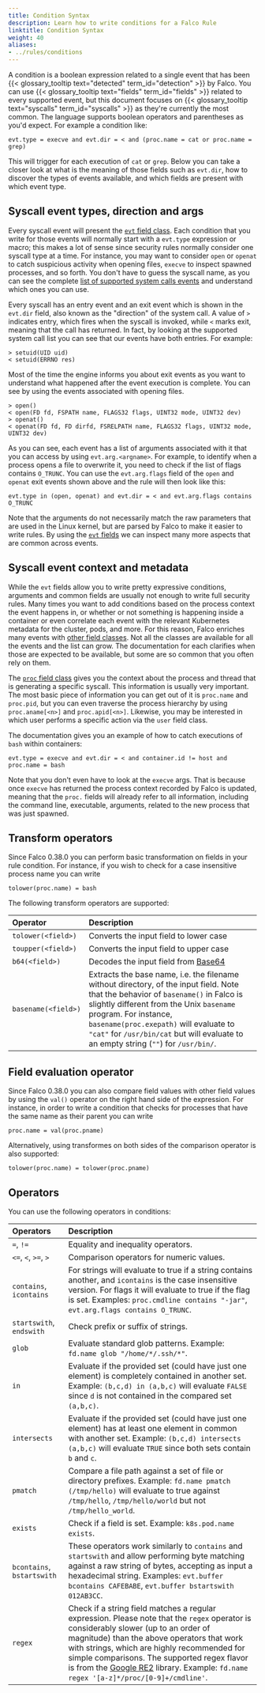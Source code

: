 ```yaml
---
title: Condition Syntax
description: Learn how to write conditions for a Falco Rule
linktitle: Condition Syntax
weight: 40
aliases:
- ../rules/conditions
---
```


A condition is a boolean expression related to a single event that has been {{< glossary_tooltip text="detected" term_id="detection" >}} by Falco. You can use {{< glossary_tooltip text="fields" term_id="fields" >}} related to every supported event, but this document focuses on {{< glossary_tooltip text="syscalls" term_id="syscalls" >}} as they're currently the most common. The language supports boolean operators and parentheses as you'd expect. For example a condition like:

```
evt.type = execve and evt.dir = < and (proc.name = cat or proc.name = grep)
```

This will trigger for each execution of `cat` or `grep`. Below you can take a closer look at what is the meaning of those fields such as `evt.dir`, how to discover the types of events available, and which fields are present with which event type.

## Syscall event types, direction and args

Every syscall event will present the [`evt` field class](/docs/rules/supported-fields/#field-class-evt). Each condition that you write for those events will normally start with a `evt.type` expression or macro; this makes a lot of sense since security rules normally consider one syscall type at a time. For instance, you may want to consider `open` or `openat` to catch suspicious activity when opening files, `execve` to inspect spawned processes, and so forth. You don't have to guess the syscall name, as you can see the complete [list of supported system calls events](/docs/rules/supported-events) and understand which ones you can use.

Every syscall has an entry event and an exit event which is shown in the `evt.dir` field, also known as the "direction" of the system call. A value of `>` indicates entry, which fires when the syscall is invoked, while `<` marks exit, meaning that the call has returned. In fact, by looking at the supported system call list you can see that our events have both entries. For example:

```
> setuid(UID uid)
< setuid(ERRNO res)
```

Most of the time the engine informs you about exit events as you want to understand what happened after the event execution is complete. You can see by using the events associated with opening files.

```
> open()
< open(FD fd, FSPATH name, FLAGS32 flags, UINT32 mode, UINT32 dev)
> openat()
< openat(FD fd, FD dirfd, FSRELPATH name, FLAGS32 flags, UINT32 mode, UINT32 dev)
```

As you can see, each event has a list of arguments associated with it that you can access by using `evt.arg.<argname>`. For example, to identify when a process opens a file to overwrite it, you need to check if the list of flags contains `O_TRUNC`. You can use the `evt.arg.flags` field of the `open` and `openat` exit events shown above and the rule will then look like this:

```
evt.type in (open, openat) and evt.dir = < and evt.arg.flags contains O_TRUNC
```

Note that the arguments do not necessarily match the raw parameters that are used in the Linux kernel, but are parsed by Falco to make it easier to write rules. By using the [`evt` fields](/docs/rules/supported-fields/#field-class-evt) we can inspect many more aspects that are common across events.

## Syscall event context and metadata

While the `evt` fields allow you to write pretty expressive conditions, arguments and common fields are usually not enough to write full security rules. Many times you want to add conditions based on the process context the event happens in, or whether or not something is happening inside a container or even correlate each event with the relevant Kubernetes metadata for the cluster, pods, and more. For this reason, Falco enriches many events with [other field classes](/docs/rules/supported-fields). Not all the classes are available for all the events and the list can grow. The documentation for each clarifies when those are expected to be available, but some are so common that you often rely on them.

The [`proc` field class](/docs/rules/supported-fields/#field-class-process) gives you the context about the process and thread that is generating a specific syscall. This information is usually very important. The most basic piece of information you can get out of it is `proc.name` and `proc.pid`, but you can even traverse the process hierarchy by using `proc.aname[<n>]` and `proc.apid[<n>]`. Likewise, you may be interested in which user performs a specific action via the `user` field class.

The documentation gives you an example of how to catch executions of `bash` within containers:

```
evt.type = execve and evt.dir = < and container.id != host and proc.name = bash
```

Note that you don't even have to look at the `execve` args. That is because once `execve` has returned the process context recorded by Falco is updated, meaning that the `proc.` fields will already refer to all information, including the command line, executable, arguments, related to the new process that was just spawned.

## Transform operators

Since Falco 0.38.0 you can perform basic transformation on fields in your rule condition. For instance, if you wish to check for a case insensitive process name you can write

```
tolower(proc.name) = bash
```

The following transform operators are supported:

Operator | Description
:--------|:-----------
`tolower(<field>)` | Converts the input field to lower case
`toupper(<field>)` | Converts the input field to upper case
`b64(<field>)` | Decodes the input field from [Base64](https://en.wikipedia.org/wiki/Base64)
`basename(<field>)` | Extracts the base name, i.e. the filename without directory, of the input field. Note that the behavior of `basename()` in Falco is slightly different from the Unix `basename` program. For instance, `basename(proc.exepath)` will evaluate to `"cat"` for `/usr/bin/cat` but will evaluate to an empty string (`""`) for `/usr/bin/`.

## Field evaluation operator

Since Falco 0.38.0 you can also compare field values with other field values by using the `val()` operator on the right hand side of the expression. For instance, in order to write a condition that checks for processes that have the same name as their parent you can write

```
proc.name = val(proc.pname)
```

Alternatively, using transformes on both sides of the comparison operator is also supported:

```
tolower(proc.name) = tolower(proc.pname)
```

## Operators

You can use the following operators in conditions:

Operators | Description
:---------|:-----------
`=`, `!=` | Equality and inequality operators.
`<=`, `<`, `>=`, `>` | Comparison operators for numeric values.
`contains`, `icontains` | For strings will evaluate to true if a string contains another, and `icontains` is the case insensitive version. For flags it will evaluate to true if the flag is set. Examples: `proc.cmdline contains "-jar"`, `evt.arg.flags contains O_TRUNC`.
`startswith`, `endswith` | Check prefix or suffix of strings.
`glob` | Evaluate standard glob patterns. Example: `fd.name glob "/home/*/.ssh/*"`.
`in` | Evaluate if the provided set (could have just one element) is completely contained in another set. Example: `(b,c,d) in (a,b,c)` will evaluate `FALSE` since `d` is not contained in the compared set `(a,b,c)`.
`intersects` | Evaluate if the provided set (could have just one element) has at least one element in common with another set. Example: `(b,c,d) intersects (a,b,c)` will evaluate `TRUE` since both sets contain `b` and `c`.
`pmatch` | Compare a file path against a set of file or directory prefixes. Example: `fd.name pmatch (/tmp/hello)` will evaluate to true against `/tmp/hello`, `/tmp/hello/world` but not `/tmp/hello_world`.
`exists` | Check if a field is set. Example: `k8s.pod.name exists`.
`bcontains`, `bstartswith` | These operators work similarly to `contains` and `startswith` and allow performing byte matching against a raw string of bytes, accepting as input a hexadecimal string. Examples: `evt.buffer bcontains CAFEBABE`, `evt.buffer bstartswith 012AB3CC`.
`regex` | Check if a string field matches a regular expression. Please note that the `regex` operator is considerably slower (up to an order of magnitude) than the above operators that work with strings, which are highly recommended for simple comparisons. The supported regex flavor is from the [Google RE2](https://github.com/google/re2/wiki/Syntax) library. Example: `fd.name regex '[a-z]*/proc/[0-9]+/cmdline'`.
